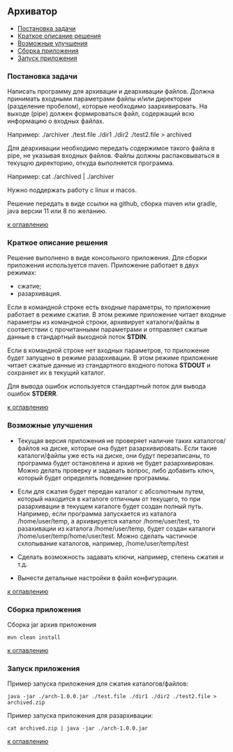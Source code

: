 ## Архиватор
+ [Постановка задачи](readme.md#постановка-задачи)
+ [Краткое описание решения](readme.md#краткое-описание-решения)
+ [Возможные улучшения](readme.md#возможные-улучшения)
+ [Сборка приложения](readme.md#сборка-приложения)
+ [Запуск приложения](readme.md#запуск-приложения)

### Постановка задачи
Написать программу для архивации и деархивации файлов.
Должна принимать входными параметрами файлы и/или директории (разделение пробелом), которые необходимо заархивировать.
На выходе (pipe) должен формироваться файл, содержащий всю информацию о входных файлах.

Например:
./archiver ./test.file ./dir1 ./dir2 ./test2.file > archived

Для деархивации необходимо передать содержимое такого файла в pipe, не указывая входных файлов.
Файлы должны распаковываться в текущую директорию, откуда выполняется программа.

Например:
cat ./archived | ./archiver

Нужно поддержать работу с linux и macos.

Решение передать в виде ссылки на github, сборка maven или gradle, java версии 11 или 8 по желанию.

[к оглавлению](#readme)

### Краткое описание решения
Решение выполнено в виде консольного приложения. Для сборки приложения используется maven. 
Приложение работает в двух режимах:
+ сжатие;
+ разархивация.

Если в командной строке есть входные параметры, то приложение работает в режиме сжатия. 
В этом режиме приложение читает входные параметры из командной строки, 
архивирует каталоги/файлы в соответствии с прочитанными параметрами и 
отправляет сжатые данные в стандартный выходной поток **STDIN**.

Если в командной строке нет входных параметров, то приложение будет запущено в режиме разархивации.
В этом режиме приложение читает сжатые данные из стандартного входного потока **STDOUT** и 
сохраняет их в текущий каталог.

Для вывода ошибок используется стандартный поток для вывода ошибок **STDERR**.

[к оглавлению](#readme)

### Возможные улучшения
+ Текущая версия приложения не проверяет наличие таких каталогов/файлов на диске, которые она будет разархивировать. 
  Если такие каталоги/файлы уже есть на диске, они будут перезаписаны, то программа будет остановлена и архив не будет разархивирован. 
  Можно делать проверку и задавать вопрос, либо добавить ключ, который будет определять поведение программы.

  
+ Если для сжатия будет передан каталог с абсолютным путем, который находится в каталоге отличным от текущего, 
то при разархивации в текущем каталоге будет создан полный путь. Например, если программа запускается из каталога
  /home/user/temp, а архивируется каталог /home/user/test, то разахивации из каталога /home/user/temp, будет создан
  каталоги /home/user/temp/home/user/test. Можно сделать частичное схлопывание каталогов, например,
  /home/user/temp/test

  
+ Сделать возможность задавать ключи, например, степень сжатия и т.д.


+ Вынести детальные настройки в файл конфигурации.

[к оглавлению](#readme)

### Сборка приложения

Сборка jar архив приложения

    mvn clean install

[к оглавлению](#readme)

### Запуск приложения

Пример запуска приложения для сжатия каталогов/файлов:

    java -jar ./arch-1.0.0.jar ./test.file ./dir1 ./dir2 ./test2.file > archived.zip

Пример запуска приложения для разархивации:

    cat archived.zip | java -jar ./arch-1.0.0.jar

[к оглавлению](#readme)
